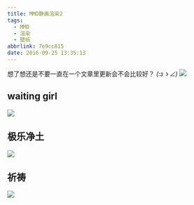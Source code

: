 ```yaml
---
title: MMD静画渲染2
tags:
  - MMD
  - 渲染
  - 壁纸
abbrlink: 7e9cc815
date: 2016-09-25 13:35:13
---
```


想了想还是不要一直在一个文章里更新会不会比较好？
_(:зゝ∠)_
![](/images/mmd/006.jpg)

## waiting girl ##
![](/images/mmd/007.jpg)

## 极乐净土 ##
![](/images/mmd/008.jpg)

## 祈祷 ##
![](/images/mmd/009.jpg)
